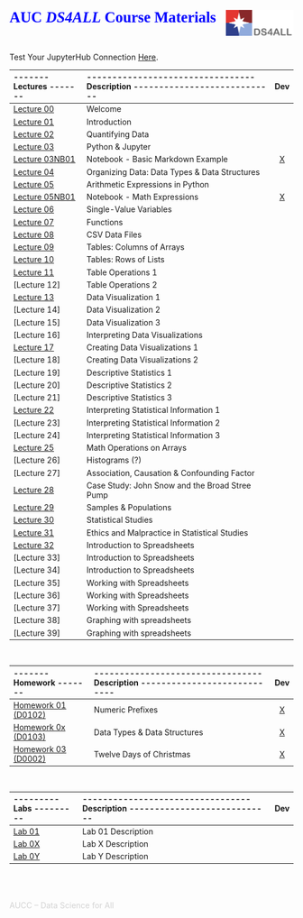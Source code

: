 <a href="http://ds4all.aucenter.edu"><img src="images/ds4all_logo_3100x1200.png" width="120" align="right"></a>
<p align="left" style='color:blue; font-family:"Cambria"; font-size:20pt; margin:0; line-height:1.0; padding-bottom:0; padding-top:0; text-align:left; page-break-after:avoid; font-weight:700; '>AUC <i>DS4ALL</i> Course Materials</p><br>
<br>

Test Your JupyterHub Connection [Here](http://ds4all-jh.aucenter.edu/hub/user-redirect/git-pull?repo=https://github.com/ds4all/Course-Materials&urlpath=lab/tree/Course-Materials/lectures/hello.ipynb).
<br>

| ------- Lectures ------- | --------------------------------- Description ---------------------------- | Dev |
| :---                     | :---                                                                       | :---: |
| [Lecture 00](https://drive.google.com/open?id=13joPPmWLTAqJCo-zUI6cbn0IccWusse9g0En1ts3s94) | Welcome | |
| [Lecture 01](https://drive.google.com/open?id=1RJy-AVEBI7gqMWzBzu5CnHb-sDNF5n6f5Pdw2El1kkM) | Introduction | |
| [Lecture 02](https://drive.google.com/open?id=1td9AUUfTN1b3vONMbjE3NoMHhUYSilXH-Pj88-t4NvY)| Quantifying Data | |
| [Lecture 03](https://drive.google.com/open?id=12DhdDRQTDEr1ya9v0YPZzOXWgZj0dI5iXOKSsevjyVQ) | Python & Jupyter | |
| [Lecture 03NB01](http://ds4all-jh.aucenter.edu/hub/user-redirect/git-pull?repo=https://github.com/ds4all/Course-Materials&urlpath=lab/tree/Course-Materials/lectures/basic_md_example.ipynb) | Notebook - Basic Markdown Example | [X](lectures/basic_md_example.ipynb) |
| [Lecture 04](https://drive.google.com/open?id=1aiGy14iEP0g83Bn8nKcOfGsE0xv9zsGWFEcOx22a_CQ) | Organizing Data: Data Types & Data Structures | |
| [Lecture 05](https://drive.google.com/open?id=1K4ETyAADZnJ2GFHG2FttqPJmqhxFyxFoQO1nYaxiqOE) | Arithmetic Expressions in Python | |
| [Lecture 05NB01](http://ds4all-jh.aucenter.edu/hub/user-redirect/git-pull?repo=https://github.com/ds4all/Course-Materials&urlpath=lab/tree/Course-Materials/lectures/math_expressions.ipynb) | Notebook - Math Expressions | [X](lectures/math_expressions.ipynb) | 
| [Lecture 06](https://drive.google.com/open?id=1F2sNM0NbWujig4G_vRxE_kML-6HkJseKuHuEXdS36ns) | Single-Value Variables | |
| [Lecture 07](https://drive.google.com/open?id=1j_zop9yHW4rqQi_p4JG1PXrUMYXmRqunpo6AeYTucFU) | Functions | |
| [Lecture 08](https://drive.google.com/open?id=1MVU40MwT-pwCefAsn-nhEuxaD65ff5BB1VmH9ClMh50) | CSV Data Files | |
| [Lecture 09](https://drive.google.com/open?id=1EQk2CwqDhpkK9T8hlAjSIJP8QmFCWnLl5kdCONMp2rU) | Tables: Columns of Arrays | |
| [Lecture 10](https://drive.google.com/open?id=1JQlJq-LoYaZEO8YflTCftYSV65vF8u3FAfYBD2P_4Xg) | Tables: Rows of Lists | |
| [Lecture 11](https://drive.google.com/open?id=1kAohOR_JdgpVFe40CKPIXb8HnUAWj2Mu3CS8GkFnU04) | Table Operations 1 | |
| [Lecture 12] | Table Operations 2 | |
| [Lecture 13](https://drive.google.com/open?id=1dimoYW7R1VqrRMdfmdZFcPQIcFVt7A4o4GieJuTjKrU) | Data Visualization 1 | |
| [Lecture 14] | Data Visualization 2 | |
| [Lecture 15] | Data Visualization 3 | |
| [Lecture 16] | Interpreting Data Visualizations | |
| [Lecture 17](https://drive.google.com/open?id=1sbxnV8qbUPSbyCpZt_PaCnaNbLr4bvpKuMse4Iy07w0) | Creating Data Visualizations 1 | |
| [Lecture 18] | Creating Data Visualizations 2 | |
| [Lecture 19] | Descriptive Statistics 1 | |
| [Lecture 20] | Descriptive Statistics 2 | |
| [Lecture 21] | Descriptive Statistics 3 | |
| [Lecture 22](https://drive.google.com/open?id=1nS2AJwK0fsWIxepcz6vWoZWJiIY-fvRKVKu5qQdJk9E) | Interpreting Statistical Information 1 | |
| [Lecture 23] | Interpreting Statistical Information 2 | |
| [Lecture 24] | Interpreting Statistical Information 3 | |
| [Lecture 25](https://drive.google.com/open?id=17kvy8m-8NBdyKQJClUqwndJc2yE8qpG8sex_rkMZCSA) | Math Operations on Arrays | |
| [Lecture 26] | Histograms (?) | |
| [Lecture 27] | Association, Causation & Confounding Factor | |
| [Lecture 28](https://drive.google.com/open?id=1i8JXKwwTYe9YVHbJrYToQwZrINcqhU7m_DgRrnw-GLs) | Case Study: John Snow and the Broad Stree Pump | |
| [Lecture 29](https://drive.google.com/open?id=1yp8tSBwXrzorp3i6yILP7ZIwC8tr69xcflvd4SP9vdk) | Samples & Populations | |
| [Lecture 30](https://drive.google.com/open?id=1-mqjtjzkhmYnSG6fQljTyIWAZUzw1r15IHf93-L2pas) | Statistical Studies | |
| [Lecture 31](https://drive.google.com/open?id=1HPTFVjPaQR7_B670PNIw9Wgwpj8_W0416Bwy8b4Xx9A) | Ethics and Malpractice in Statistical Studies | |
| [Lecture 32](https://drive.google.com/open?id=1QAgP3-oikSMaMq7WxHjuHndeYGBI8WJ0zXReF7C6jgM) | Introduction to Spreadsheets | |
| [Lecture 33] | Introduction to Spreadsheets | |
| [Lecture 34] | Introduction to Spreadsheets | |
| [Lecture 35] | Working with Spreadsheets | |
| [Lecture 36] | Working with Spreadsheets | |
| [Lecture 37] | Working with Spreadsheets | |
| [Lecture 38] | Graphing with spreadsheets | |
| [Lecture 39] | Graphing with spreadsheets | |



<br>

| ------- Homework ------- | --------------------------------- Description ---------------------------- | Dev |
| :---                     | :---                                                                       | :---: |
| [Homework 01 (D0102)](http://ds4all-jh.aucenter.edu/hub/user-redirect/git-pull?repo=https://github.com/ds4all/Course-Materials&urlpath=lab/tree/Course-Materials/assignments/D0102-numeric_prefixes/D0102-numeric_prefixes.ipynb) | Numeric Prefixes | [X](../../Course-Materials/assignments/D0102-numeric_prefixes/D0102-numeric_prefixes.ipynb) |
| [Homework 0x (D0103)](http://ds4all-jh.aucenter.edu/hub/user-redirect/git-pull?repo=https://github.com/ds4all/Course-Materials&urlpath=lab/tree/Course-Materials/assignments/D0103-data_types_and_structures/D0103-data_types_and_structures.ipynb) | Data Types & Data Structures | [X](../../Course-Materials/assignments/D0103-data_types_and_structures/D0103-data_types_and_structures.ipynb) |
| [Homework 03 (D0002)](http://ds4all-jh.aucenter.edu/hub/user-redirect/git-pull?repo=https://github.com/ds4all/Course-Materials&urlpath=lab/tree/Course-Materials/assignments/D0002-twelve_days_of_christmas/D0002-twelve_days_of_christmas.ipynb) | Twelve Days of Christmas | [X](../../Course-Materials/assignments/D0002-twelve_days_of_christmas/D0002-twelve_days_of_christmas.ipynb) |

<br>

| --------- Labs --------- | --------------------------------- Description ---------------------------- | Dev |
| :---                     | :---                                                                       | :---: |
| [Lab 01](link)      | Lab 01 Description | |
| [Lab 0X](link)      | Lab X Description | |
| [Lab 0Y](link)      | Lab Y Description | |





<br><br><br>
<span style="color:lightgray">AUCC –  Data Science for All</span>
